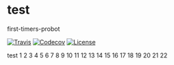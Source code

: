 # test

first-timers-probot

[![Travis](https://img.shields.io/travis/jojoee/bahttext.svg)](https://travis-ci.org/jojoee/bahttext)
[![Codecov](https://img.shields.io/codecov/c/github/jojoee/bahttext.svg)](https://codecov.io/github/jojoee/bahttext)
[![License](https://img.shields.io/npm/l/bahttext.svg)](http://opensource.org/licenses/MIT)

test
1
2
3
4
5
6
7
8
9
10
11
12
13
14
15
16
17
18
19
20
21
22
